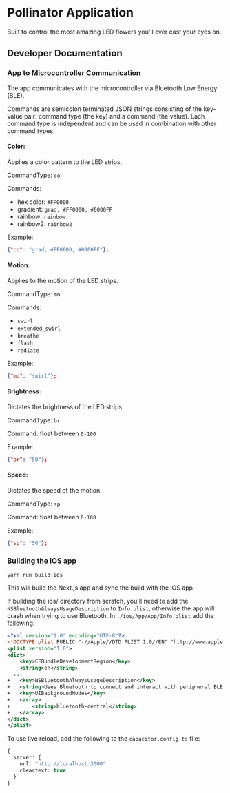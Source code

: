 # Pollinator Application

Built to control the most amazing LED flowers you'll ever cast your eyes on.

## Developer Documentation

### App to Microcontroller Communication

The app communicates with the microcontroller via Bluetooth Low Energy (BLE).

Commands are semicolon terminated JSON strings consisting of the key-value pair: command type (the key) and a command (the value). Each command type is independent and can be used in combination with other command types.

#### Color:
Applies a color pattern to the LED strips.

CommandType: `co`

Commands:
  - hex color: `#FF0000`
  - gradient: `grad, #FF0000, #0000FF`
  - rainbow: `rainbow`
  - rainbow2: `rainbow2`

Example:

```json
{"co": "grad, #FF0000, #0000FF"};
```

#### Motion:
Applies to the motion of the LED strips.

CommandType: `mo`

Commands:
  - `swirl`
  - `extended_swirl`
  - `breathe`
  - `flash`
  - `radiate`

Example:

```json
{"mo": "swirl"};
```

#### Brightness:
Dictates the brightness of the LED strips.

CommandType: `br`

Command: float between `0-100`

Example:

```json
{"br": "50"};
```

#### Speed:
Dictates the speed of the motion.

CommandType: `sp`

Command: float between `0-100`

Example:

```json
{"sp": "50"};
```


### Building the iOS app

```
yarn run build:ios
```

This will build the Next.js app and sync the build with the iOS app.

If building the ios/ directory from scratch, you'll need to add the `NSBluetoothAlwaysUsageDescription` to `Info.plist`, otherwise the app will crash when trying to use Bluetooth. In `./ios/App/App/Info.plist` add the following:

```xml
<?xml version="1.0" encoding="UTF-8"?>
<!DOCTYPE plist PUBLIC "-//Apple//DTD PLIST 1.0//EN" "http://www.apple.com/DTDs/PropertyList-1.0.dtd">
<plist version="1.0">
<dict>
	<key>CFBundleDevelopmentRegion</key>
	<string>en</string>
  ...
+	<key>NSBluetoothAlwaysUsageDescription</key>
+	<string>Uses Bluetooth to connect and interact with peripheral BLE devices.</string>
+	<key>UIBackgroundModes</key>
+	<array>
+		<string>bluetooth-central</string>
+	</array>
</dict>
</plist>
```

To use live reload, add the following to the `capacitor.config.ts` file:

```ts
{
  server: {
    url: "http://localhost:3000"
    cleartext: true,
  }
}
```